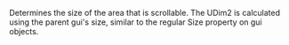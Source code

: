 Determines the size of the area that is scrollable. The UDim2 is calculated using the parent gui's size, similar to the regular Size property on gui objects.